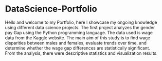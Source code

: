 # DataScience-Portfolio
Hello and welcome to my Portfolio, here I showcase my ongoing knowledge using different data science projects.
The first project analyzes the gender pay Gap using the Python programming language. The data used is wage data from the Kaggle website. The main aim of this study is to find wage disparities between males and females, evaluate trends over time, and determine whether the wage gap differences are statistically significant.                      From the analysis, there were descriptive statistics and visualization results.
